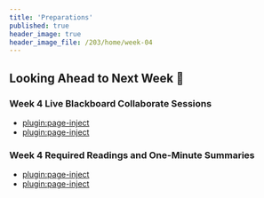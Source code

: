 ```yaml
---
title: 'Preparations'
published: true
header_image: true
header_image_file: /203/home/week-04
---
```


## Looking Ahead to Next Week 🔭

### Week 4 Live Blackboard Collaborate Sessions
* [plugin:page-inject](../../blackboard-sessions/week-04-1)   	
* [plugin:page-inject](../../blackboard-sessions/week-04-2)  

### Week 4 Required Readings and One-Minute Summaries
* [plugin:page-inject](../../weekly-readings/week-04-1?template=partials/embedlycardlinkonly)  	
* [plugin:page-inject](../../weekly-readings/week-04-2?template=partials/embedlycardlinkonly)  
